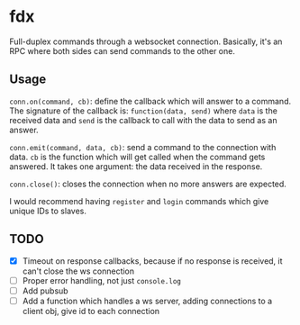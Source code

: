 # fdx

Full-duplex commands through a websocket connection. Basically, it's an RPC where both sides can send commands to the other one.

## Usage

`conn.on(command, cb)`: define the callback which will answer to a command. The signature of the callback is: `function(data, send)` where `data` is the received data and `send` is the callback to call with the data to send as an answer.

`conn.emit(command, data, cb)`: send a command to the connection with data. `cb` is the function which will get called when the command gets answered. It takes one argument: the data received in the response.

`conn.close()`: closes the connection when no more answers are expected.

I would recommend having `register` and `login` commands which give unique IDs to slaves.

## TODO

- [x] Timeout on response callbacks, because if no response is received, it can't close the ws connection
- [ ] Proper error handling, not just `console.log`
- [ ] Add pubsub
- [ ] Add a function which handles a ws server, adding connections to a client obj, give id to each connection
